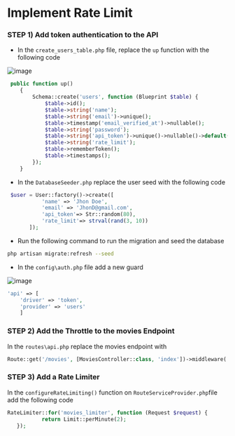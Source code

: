 # Implement Rate Limit

### STEP 1) Add token authentication to the API

- In the `create_users_table.php` file, replace the `up` function with the following code

![image](https://user-images.githubusercontent.com/31894600/196095253-31a10e12-0799-4bbc-a4ef-89f7ad9ce828.png)

```php
 public function up()
    {
        Schema::create('users', function (Blueprint $table) {
            $table->id();
            $table->string('name');
            $table->string('email')->unique();
            $table->timestamp('email_verified_at')->nullable();
            $table->string('password');
            $table->string('api_token')->unique()->nullable()->default(null);
            $table->string('rate_limit');
            $table->rememberToken();
            $table->timestamps();
        });
    }
 ```

- In the `DatabaseSeeder.php` replace the user seed with the following code

 ```php
  $user = User::factory()->create([
            'name' => 'Jhon Doe',
            'email' => 'JhonD@gmail.com',
            'api_token'=> Str::random(80),
            'rate_limit'=> strval(rand(3, 10))
        ]);
 ```

- Run the following command to run the migration and seed the database

```bash
php artisan migrate:refresh --seed 
```

- In the `config\auth.php` file add a new guard

![image](https://user-images.githubusercontent.com/31894600/196095283-3ea4a77e-e986-4aac-a68e-07c4e7756335.png)

 ```php
'api' => [
     'driver' => 'token',
     'provider' => 'users'
     ]
 ```

### STEP 2) Add the Throttle to the movies Endpoint

In the `routes\api.php` replace the movies endpoint with

 ```php
Route::get('/movies', [MoviesController::class, 'index'])->middleware('auth:api', 'throttle:rate_limit,1');
 ```

### STEP 3) Add a Rate Limiter


In the `configureRateLimiting()` function on `RouteServiceProvider.php`file add the following code 

 ```php
 RateLimiter::for('movies_limiter', function (Request $request) {
            return Limit::perMinute(2);
    }); 
```
